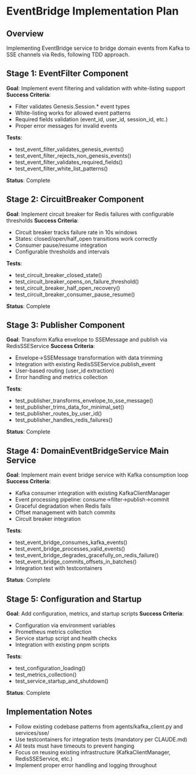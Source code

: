 # EventBridge Implementation Plan

## Overview

Implementing EventBridge service to bridge domain events from Kafka to SSE channels via Redis, following TDD approach.

## Stage 1: EventFilter Component

**Goal**: Implement event filtering and validation with white-listing support
**Success Criteria**: 
- Filter validates Genesis.Session.* event types
- White-listing works for allowed event patterns
- Required fields validation (event_id, user_id, session_id, etc.)
- Proper error messages for invalid events

**Tests**: 
- test_event_filter_validates_genesis_events()
- test_event_filter_rejects_non_genesis_events()  
- test_event_filter_validates_required_fields()
- test_event_filter_white_list_patterns()

**Status**: Complete

## Stage 2: CircuitBreaker Component

**Goal**: Implement circuit breaker for Redis failures with configurable thresholds
**Success Criteria**:
- Circuit breaker tracks failure rate in 10s windows
- States: closed/open/half_open transitions work correctly  
- Consumer pause/resume integration
- Configurable thresholds and intervals

**Tests**:
- test_circuit_breaker_closed_state()
- test_circuit_breaker_opens_on_failure_threshold()
- test_circuit_breaker_half_open_recovery()
- test_circuit_breaker_consumer_pause_resume()

**Status**: Complete

## Stage 3: Publisher Component  

**Goal**: Transform Kafka envelope to SSEMessage and publish via RedisSSEService
**Success Criteria**:
- Envelope→SSEMessage transformation with data trimming
- Integration with existing RedisSSEService.publish_event
- User-based routing (user_id extraction)
- Error handling and metrics collection

**Tests**:
- test_publisher_transforms_envelope_to_sse_message()
- test_publisher_trims_data_for_minimal_set()
- test_publisher_routes_by_user_id()
- test_publisher_handles_redis_failures()

**Status**: Complete

## Stage 4: DomainEventBridgeService Main Service

**Goal**: Implement main event bridge service with Kafka consumption loop
**Success Criteria**:
- Kafka consumer integration with existing KafkaClientManager
- Event processing pipeline: consume→filter→publish→commit
- Graceful degradation when Redis fails
- Offset management with batch commits
- Circuit breaker integration

**Tests**:
- test_event_bridge_consumes_kafka_events()
- test_event_bridge_processes_valid_events()
- test_event_bridge_degrades_gracefully_on_redis_failure()
- test_event_bridge_commits_offsets_in_batches()
- Integration test with testcontainers

**Status**: Complete

## Stage 5: Configuration and Startup

**Goal**: Add configuration, metrics, and startup scripts
**Success Criteria**:
- Configuration via environment variables
- Prometheus metrics collection
- Service startup script and health checks
- Integration with existing pnpm scripts

**Tests**:
- test_configuration_loading()
- test_metrics_collection()
- test_service_startup_and_shutdown()

**Status**: Complete

## Implementation Notes

- Follow existing codebase patterns from agents/kafka_client.py and services/sse/
- Use testcontainers for integration tests (mandatory per CLAUDE.md)
- All tests must have timeouts to prevent hanging
- Focus on reusing existing infrastructure (KafkaClientManager, RedisSSEService, etc.)
- Implement proper error handling and logging throughout
